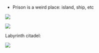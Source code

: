 
- Prison is a weird place: island, ship, etc


![](https://i.imgur.com/oX5hzpp.png)


![](https://i.imgur.com/meDHTSH.png)


Labyrinth citadel:

![](https://i.imgur.com/AwdBPhb.png)
